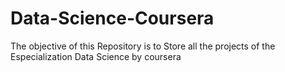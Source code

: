# Data-Science-Coursera
The objective of this Repository is to Store all the projects of the Especialization Data Science by coursera
